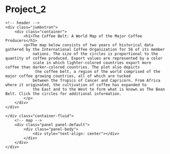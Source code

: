 # Project_2
<!DOCTYPE html>
<html lang="en">
<head>
  <meta charset="UTF-8">
  <meta name="viewport" content="width=device-width, initial-scale=1.0">
  <meta http-equiv="X-UA-Compatible" content="ie=edge">
  <title>Coffee Leaflet</title>

   <!-- Leaflet CSS & JS -->
   <link rel="stylesheet" href="https://unpkg.com/leaflet@1.3.3/dist/leaflet.css"
   integrity="sha512-Rksm5RenBEKSKFjgI3a41vrjkw4EVPlJ3+OiI65vTjIdo9brlAacEuKOiQ5OFh7cOI1bkDwLqdLw3Zg0cRJAAQ=="
   crossorigin=""/>

   <script src="https://unpkg.com/leaflet@1.3.3/dist/leaflet.js"
   integrity="sha512-tAGcCfR4Sc5ZP5ZoVz0quoZDYX5aCtEm/eu1KhSLj2c9eFrylXZknQYmxUssFaVJKvvc0dJQixhGjG2yXWiV9Q=="
   crossorigin=""></script>
  <!-- Our CSS -->
  <link rel="stylesheet" type="text/css" href="styles/style.css">
</head>

<body>

    <!-- header -->
    <div class="jumbotron">
        <div class="container">
            <h1>The Coffee Belt: A World Map of the Major Coffee Producers</h1>
            <p>The map below consists of two years of historical data gathered by the International Coffee Organization for 56 of its member
                nations. The size of the circles is proportional to the quantity of coffee produced. Export values are represented by a color 
                scale in which lighter-colored countries export more coffee than darker-colored countries. The plot also depicts
                 the coffee belt, a region of the world comprised of the major coffee growing countries, all of which are tucked 
                between the Tropics of Cancer and Capricorn. From Africa where it originated, the cultivation of coffee has expanded to 
                the East and to the West to form what is known as The Bean Belt. Click the circles for additional information.  
            </p>
        </div>
    </div>
  
    </div class="container-fluid">
        <!-- map -->
        <div class="panel panel-default">
            <div class="panel-body">
                <div style="text-align: center"></div>
            </div>
        </div>
    </div>

  <!-- The div that holds our map -->
  <div id="map"></div>


  <!-- D3 JavaScript -->
  <script type="text/javascript" src="https://cdnjs.cloudflare.com/ajax/libs/d3/4.2.3/d3.min.js"></script>
  <!-- Our JavaScript -->
  <script type="text/javascript" src="js/config.js"></script>
  <script type="text/javascript" src="js/logic.js"></script>

</body>

  </html>
